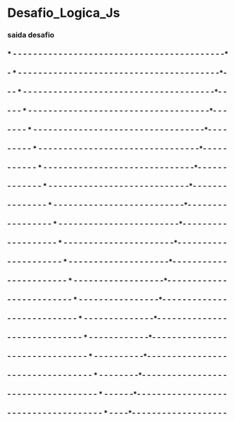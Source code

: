 # Desafio_Logica_Js
### saida desafio
### * - - - - - - - - - - - - - - - - - - - - - - - - - - - - - - - - - - - - - - - - - -*
### - * - - - - - - - - - - - - - - - - - - - - - - - - - - - - - - - - - - - - - - - -*-
### - - * - - - - - - - - - - - - - - - - - - - - - - - - - - - - - - - - - - - - - -*- -
### - - - * - - - - - - - - - - - - - - - - - - - - - - - - - - - - - - - - - - - -*- - -
### - - - - * - - - - - - - - - - - - - - - - - - - - - - - - - - - - - - - - - -*- - - -
### - - - - - * - - - - - - - - - - - - - - - - - - - - - - - - - - - - - - - -*- - - - -
### - - - - - - * - - - - - - - - - - - - - - - - - - - - - - - - - - - - - -*- - - - - -
### - - - - - - - * - - - - - - - - - - - - - - - - - - - - - - - - - - - -*- - - - - - -
### - - - - - - - - * - - - - - - - - - - - - - - - - - - - - - - - - - -*- - - - - - - -
### - - - - - - - - - * - - - - - - - - - - - - - - - - - - - - - - - -*- - - - - - - - -
### - - - - - - - - - - * - - - - - - - - - - - - - - - - - - - - - -*- - - - - - - - - -
### - - - - - - - - - - - * - - - - - - - - - - - - - - - - - - - -*- - - - - - - - - - -
### - - - - - - - - - - - - * - - - - - - - - - - - - - - - - - -*- - - - - - - - - - - -
### - - - - - - - - - - - - - * - - - - - - - - - - - - - - - -*- - - - - - - - - - - - -
### - - - - - - - - - - - - - - * - - - - - - - - - - - - - -*- - - - - - - - - - - - - -
### - - - - - - - - - - - - - - - * - - - - - - - - - - - -*- - - - - - - - - - - - - - -
### - - - - - - - - - - - - - - - - * - - - - - - - - - -*- - - - - - - - - - - - - - - -
### - - - - - - - - - - - - - - - - - * - - - - - - - -*- - - - - - - - - - - - - - - - -
### - - - - - - - - - - - - - - - - - - * - - - - - -*- - - - - - - - - - - - - - - - - -
### - - - - - - - - - - - - - - - - - - - * - - - -*- - - - - - - - - - - - - - - - - - - 
